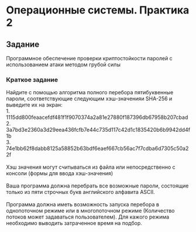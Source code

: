 <h1>Операционные системы. Практика 2</h1>
<h2>Задание</h2>
Программное обеспечение проверки криптостойкости паролей с использованием атаки методом грубой силы
<h3>Краткое задание</h3>
Найдите с помощью алгоритма полного перебора пятибуквенные пароли, соответствующие следующим хэш-значенияи SHA-256 и выведите их на экран:</br>
1. 1115dd800feaacefdf481f1f9070374a2a81e27880f187396db67958b207cbad</br>
2. 3a7bd3e2360a3d29eea436fcfb7e44c735d117c42d1c1835420b6b9942dd4f1b</br>
3. 74e1bb62f8dabb8125a58852b63bdf6eaef667cb56ac7f7cdba6d7305c50a22f</br>
</br>
Хэш значения могут считываться из файла или непосредственно с консоли (формы для ввода хэш-значения)</br>
</br>
Ваша программа должна перебрать все возможные пароли, состоящие только из пяти строчных букв английского алфавита ASCII.</br>
</br>
Программа должна иметь возможность запуска перебора в однопоточном режиме или в многопоточном режиме (Количество потоков может задаваться пользователем). Для кажого режима необходимо выводить затраченное время на подбор.
